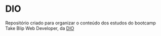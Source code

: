 # DIO
Repositório criado para organizar o conteúdo dos estudos do bootcamp Take Blip Web Developer, da [DIO](https://www.dio.me/)
